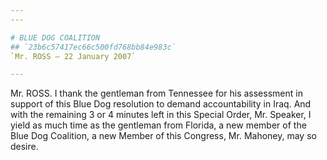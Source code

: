 ```yaml
---
---

# BLUE DOG COALITION
## `23b6c57417ec66c500fd768bb84e983c`
`Mr. ROSS — 22 January 2007`

---
```



Mr. ROSS. I thank the gentleman from Tennessee for his assessment in 
support of this Blue Dog resolution to demand accountability in Iraq. 
And with the remaining 3 or 4 minutes left in this Special Order, Mr. 
Speaker, I yield as much time as the gentleman from Florida, a new 
member of the Blue Dog Coalition, a new Member of this Congress, Mr. 
Mahoney, may so desire.

